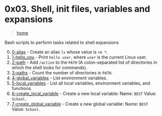 # 0x03. Shell, init files, variables and expansions

> [home](../README.md)

Bash scripts to perform tasks related to shell expansions

0. [0-alias](./0-alias) - Create an alias `ls` whose value is `rm *`.
1. [1-hello_you](./1-hello_you) - Print `hello user`, where `user` is the
   current Linux user.
2. [2-path](./2-path) - Add `/action` to the `PATH` (A colon-separated list of
   directories in which the shell looks for commands).
3. [3-paths](./3-paths) - Count the number of directories in `PATH`.
4. [4-global_variables](./4-global_variables) - List environment variables.
5. [5-local_variables](./5-local_variables) - List all local variables,
   environment variables, and functions.
6. [6-create_local_variable](./6-create_local_variable) - Create a new local
   variable: Name: `BEST` Value: `School`.
7. [7-create_global_variable](./7-create_global_variable) - Create a new global
   variable: Name: `BEST` Value: `School`.
